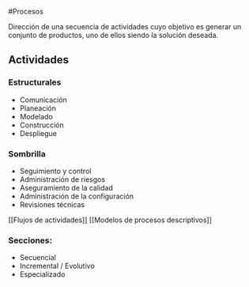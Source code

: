 #Procesos

Dirección de una secuencia de actividades cuyo objetivo es generar un conjunto de productos, uno de ellos siendo la solución deseada.
## Actividades 
### Estructurales
- Comunicación
- Planeación
- Modelado
- Construcción
- Despliegue
### Sombrilla
- Seguimiento y control
- Administración de riesgos
- Aseguramiento de la calidad
- Administración de la configuración
- Revisiones técnicas

[[Flujos de actividades]]
[[Modelos de procesos descriptivos]]

### Secciones:
- Secuencial
- Incremental / Evolutivo
- Especializado